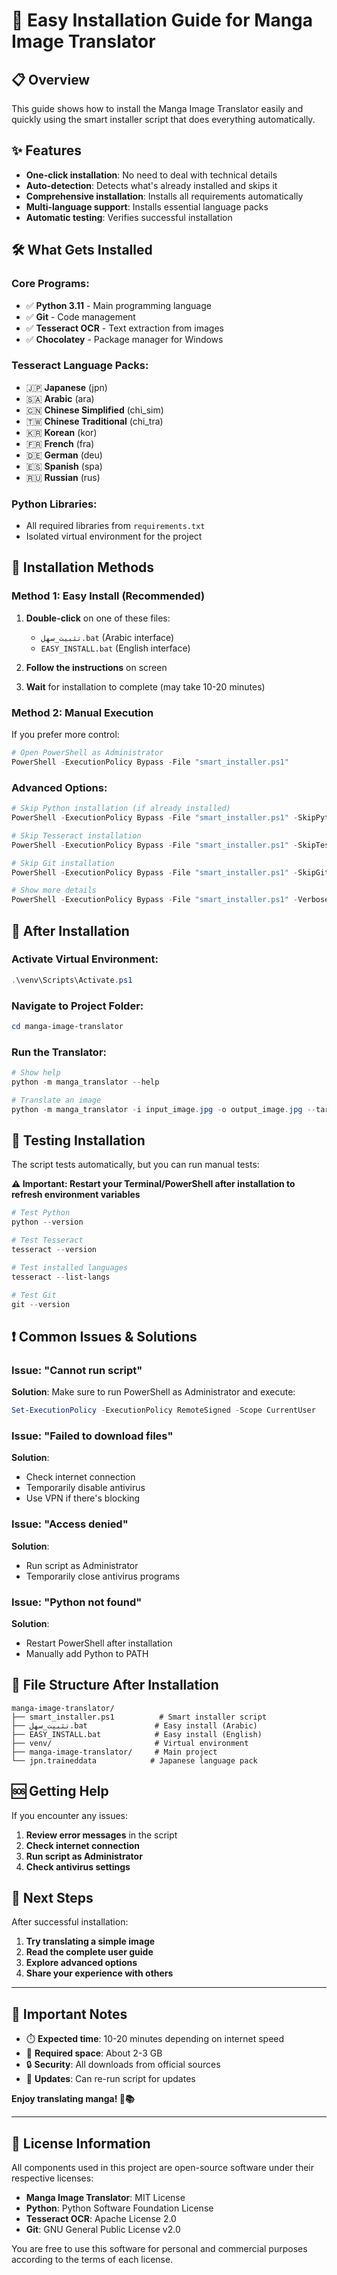 # 🚀 Easy Installation Guide for Manga Image Translator

## 📋 Overview

This guide shows how to install the Manga Image Translator easily and quickly using the smart installer script that does everything automatically.

## ✨ Features

- **One-click installation**: No need to deal with technical details
- **Auto-detection**: Detects what's already installed and skips it
- **Comprehensive installation**: Installs all requirements automatically
- **Multi-language support**: Installs essential language packs
- **Automatic testing**: Verifies successful installation

## 🛠️ What Gets Installed

### Core Programs:
- ✅ **Python 3.11** - Main programming language
- ✅ **Git** - Code management
- ✅ **Tesseract OCR** - Text extraction from images
- ✅ **Chocolatey** - Package manager for Windows

### Tesseract Language Packs:
- 🇯🇵 **Japanese** (jpn)
- 🇸🇦 **Arabic** (ara)
- 🇨🇳 **Chinese Simplified** (chi_sim)
- 🇹🇼 **Chinese Traditional** (chi_tra)
- 🇰🇷 **Korean** (kor)
- 🇫🇷 **French** (fra)
- 🇩🇪 **German** (deu)
- 🇪🇸 **Spanish** (spa)
- 🇷🇺 **Russian** (rus)

### Python Libraries:
- All required libraries from `requirements.txt`
- Isolated virtual environment for the project

## 🚀 Installation Methods

### Method 1: Easy Install (Recommended)

1. **Double-click** on one of these files:
   - `تثبيت_سهل.bat` (Arabic interface)
   - `EASY_INSTALL.bat` (English interface)

2. **Follow the instructions** on screen

3. **Wait** for installation to complete (may take 10-20 minutes)

### Method 2: Manual Execution

If you prefer more control:

```powershell
# Open PowerShell as Administrator
PowerShell -ExecutionPolicy Bypass -File "smart_installer.ps1"
```

### Advanced Options:

```powershell
# Skip Python installation (if already installed)
PowerShell -ExecutionPolicy Bypass -File "smart_installer.ps1" -SkipPython

# Skip Tesseract installation
PowerShell -ExecutionPolicy Bypass -File "smart_installer.ps1" -SkipTesseract

# Skip Git installation
PowerShell -ExecutionPolicy Bypass -File "smart_installer.ps1" -SkipGit

# Show more details
PowerShell -ExecutionPolicy Bypass -File "smart_installer.ps1" -Verbose
```

## 🔧 After Installation

### Activate Virtual Environment:
```powershell
.\venv\Scripts\Activate.ps1
```

### Navigate to Project Folder:
```powershell
cd manga-image-translator
```

### Run the Translator:
```powershell
# Show help
python -m manga_translator --help

# Translate an image
python -m manga_translator -i input_image.jpg -o output_image.jpg --target-lang English
```

## 🧪 Testing Installation

The script tests automatically, but you can run manual tests:

**⚠️ Important: Restart your Terminal/PowerShell after installation to refresh environment variables**

```powershell
# Test Python
python --version

# Test Tesseract
tesseract --version

# Test installed languages
tesseract --list-langs

# Test Git
git --version
```

## ❗ Common Issues & Solutions

### Issue: "Cannot run script"
**Solution**: Make sure to run PowerShell as Administrator and execute:
```powershell
Set-ExecutionPolicy -ExecutionPolicy RemoteSigned -Scope CurrentUser
```

### Issue: "Failed to download files"
**Solution**: 
- Check internet connection
- Temporarily disable antivirus
- Use VPN if there's blocking

### Issue: "Access denied"
**Solution**: 
- Run script as Administrator
- Temporarily close antivirus programs

### Issue: "Python not found"
**Solution**: 
- Restart PowerShell after installation
- Manually add Python to PATH

## 📁 File Structure After Installation

```
manga-image-translator/
├── smart_installer.ps1          # Smart installer script
├── تثبيت_سهل.bat               # Easy install (Arabic)
├── EASY_INSTALL.bat            # Easy install (English)
├── venv/                       # Virtual environment
├── manga-image-translator/     # Main project
└── jpn.traineddata            # Japanese language pack
```

## 🆘 Getting Help

If you encounter any issues:

1. **Review error messages** in the script
2. **Check internet connection**
3. **Run script as Administrator**
4. **Check antivirus settings**

## 🎯 Next Steps

After successful installation:

1. **Try translating a simple image**
2. **Read the complete user guide**
3. **Explore advanced options**
4. **Share your experience with others**

---

## 📝 Important Notes

- ⏱️ **Expected time**: 10-20 minutes depending on internet speed
- 💾 **Required space**: About 2-3 GB
- 🔒 **Security**: All downloads from official sources
- 🔄 **Updates**: Can re-run script for updates

**Enjoy translating manga! 🎌📚**

---

## 📄 License Information

All components used in this project are open-source software under their respective licenses:
- **Manga Image Translator**: MIT License
- **Python**: Python Software Foundation License
- **Tesseract OCR**: Apache License 2.0
- **Git**: GNU General Public License v2.0

You are free to use this software for personal and commercial purposes according to the terms of each license.